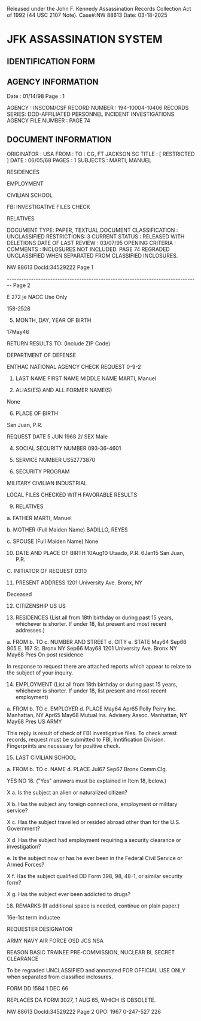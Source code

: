 Released under the John F. Kennedy
Assassination Records Collection Act of
1992 (44 USC 2107 Note). Case#:NW
88613 Date: 03-18-2025

# JFK ASSASSINATION SYSTEM
## IDENTIFICATION FORM

## AGENCY INFORMATION

Date : 01/14/98
Page : 1

AGENCY : INSCOM/CSF
RECORD NUMBER : 194-10004-10406
RECORDS SERIES: DOD-AFFILIATED PERSONNEL INCIDENT INVESTIGATIONS
AGENCY FILE NUMBER : PAGE 74

## DOCUMENT INFORMATION

ORIGINATOR : USA
FROM :
TO : CG, FT JACKSON SC
TITLE : [ RESTRICTED ]
DATE : 06/05/68
PAGES : 1
SUBJECTS : MARTI, MANUEL

RESIDENCES

EMPLOYMENT

CIVILIAN SCHOOL

FBI INVESTIGATIVE FILES CHECK

RELATIVES

DOCUMENT TYPE: PAPER, TEXTUAL DOCUMENT
CLASSIFICATION : UNCLASSIFIED
RESTRICTIONS: 3
CURRENT STATUS : RELEASED WITH DELETIONS
DATE OF LAST REVIEW : 03/07/95
OPENING CRITERIA :
COMMENTS : INCLOSURES NOT INCLUDED. PAGE 74 REGRADED UNCLASSIFIED
WHEN SEPARATED FROM CLASSIFIED INCLOSURES.

NW 88613 Docld:34529222 Page 1


-------------------------------------------------------------------------------- Page 2

E 272 je
NACC Use Only

158-2528

5. MONTH, DAY, YEAR OF BIRTH

17May46

RETURN RESULTS TO:
(Include ZIP Code)

DEPARTMENT OF DEFENSE

ENTHAC NATIONAL AGENCY CHECK REQUEST 0-9-2

1. LAST NAME FIRST NAME MIDDLE NAME
   MARTI, Manuel

3. ALIAS(ES) AND ALL FORMER NAME(S)

None

6. PLACE OF BIRTH

San Juan, P.R.

REQUEST DATE
5 JUN 1968
2/ SEX
Male

4. SOCIAL SECURITY NUMBER
   093-36-4601

7. SERVICE NUMBER
   US52773870

8. SECURITY PROGRAM

MILITARY
CIVILIAN
INDUSTRIAL

LOCAL FILES CHECKED WITH FAVORABLE RESULTS

9. RELATIVES

a. FATHER
MARTI, Manuel

b. MOTHER (Full Maiden Name)
BADILLO, REYES

c. SPOUSE (Full Maiden Name)
None

10. DATE AND PLACE OF BIRTH
    10Aug10
    Utaado, P.R.
    6Jan15
    San Juan, P.R.

C. INITIATOR OF REQUEST
0310

11. PRESENT ADDRESS
    1201 University Ave.
    Bronx, NY

Deceased

12. CITIZENSHIP
    US
    US

13. RESIDENCES (List all from 18th birthday or during past 15 years, whichever is shorter. If under 18, list present and most recent addresses.)

a. FROM
b. TO
c. NUMBER AND STREET
d. CITY
e. STATE
May64
Sep66
905 E. 167 St.
Bronx
NY
Sep66
May68
1201 University Ave.
Bronx
NY
May68
Pres
On post residence

In response to request there are attached reports which appear to relate to the subject of your inquiry.

14. EMPLOYMENT (List all from 18th birthday or during past 15 years, whichever is shorter. If under 18, list present and most recent employment)

a. FROM
b. TO
c. EMPLOYER
d. PLACE
May64
Apr65
Polly Perry Inc.
Manhattan, NY
Apr65
May68
Mutual Ins. Advisery Assoc.
Manhattan, NY
May68
Pres
US ARMY

This reply is result of check of FBI investigative files. To check arrest records, request must be submitted to
FBI, Inntification Division. Fingerprints are necessary for positive check.

15. LAST CIVILIAN SCHOOL

a. FROM
b. TO
c. NAME
d. PLACE
Jul67
Sep67
Bronx Comm.Clg.

YES NO 16. ("Yes" answers must be explained in Item 18, below.)

X a. Is the subject an alien or naturalized citizen?

X b. Has the subject any foreign connections, employment or military service?

X c. Has the subject travelled or resided abroad other than for the U.S. Government?

X d. Has the subject had employment requiring a security clearance or investigation?

e. Is the subject now or has he ever been in the Federal Civil Service or Armed Forces?

X f. Has the subject qualified DD Form 398, 98, 48-1, or similar security form?

X g. Has the subject ever been addicted to drugs?

18. REMARKS (If additional space is needed, continue on plain paper.)

16e-1st term inductee

REQUESTER DESIGNATOR

ARMY
NAVY
AIR FORCE
OSD
JCS
NSA

REASON
BASIC TRAINEE
PRE-COMMISSION,
NUCLEAR
BL
SECRET CLEARANCE

To be regraded UNCLASSIFIED and annotated FOR OFFICIAL USE ONLY when separated from classified inclosures.

FORM
DD 1584
1 DEC 66

REPLACES DA FORM 3027, 1 AUG 65, WHICH IS OBSOLETE.

NW 88613 Docld:34529222 Page 2
GPO: 1967 0-247-527
226
